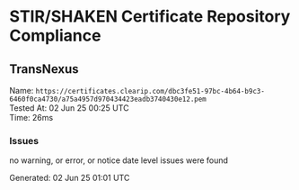# STIR/SHAKEN Certificate Repository Compliance

## TransNexus

Name: `https://certificates.clearip.com/dbc3fe51-97bc-4b64-b9c3-6460f0ca4730/a75a4957d970434423eadb3740430e12.pem`\
Tested At: 02 Jun 25 00:25 UTC\
Time: 26ms

### Issues

no warning, or error, or notice date level issues were found

Generated: 02 Jun 25 01:01 UTC